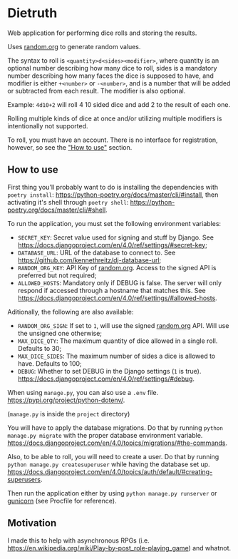 # Dietruth

Web application for performing dice rolls and storing the results.

Uses [random.org](https://www.random.org/) to generate random values.

The syntax to roll is `<quantity>d<sides><modifier>`, where quantity is an optional number describing how many dice to roll, sides is a mandatory number describing how many faces the dice is supposed to have, and modifier is either `+<number>` or `-<number>`, and is a number that will be added or subtracted from each result. The modifier is also optional.

Example: `4d10+2` will roll 4 10 sided dice and add 2 to the result of each one.

Rolling multiple kinds of dice at once and/or utilizing multiple modifiers is intentionally not supported.

To roll, you must have an account. There is no interface for registration, however, so see the ["How to use"](#how-to-use) section.

## How to use

First thing you'll probably want to do is installing the dependencies with `poetry install`: <https://python-poetry.org/docs/master/cli/#install>, then activating it's shell through `poetry shell`: <https://python-poetry.org/docs/master/cli/#shell>.

To run the application, you must set the following environment variables:
- `SECRET_KEY`: Secret value used for signing and stuff by Django. See <https://docs.djangoproject.com/en/4.0/ref/settings/#secret-key>;
- `DATABASE_URL`: URL of the database to connect to. See <https://github.com/kennethreitz/dj-database-url>;
- `RANDOM_ORG_KEY`: API Key of [random.org](https://www.random.org/). Access to the signed API is preferred but not required;
- `ALLOWED_HOSTS`: Mandatory only if DEBUG is false. The server will only respond if accessed through a hostname that matches this. See <https://docs.djangoproject.com/en/4.0/ref/settings/#allowed-hosts>.

Aditionally, the following are also available:
- `RANDOM_ORG_SIGN`: If set to `1`, will use the signed [random.org](https://www.random.org/) API. Will use the unsigned one otherwise;
- `MAX_DICE_QTY`: The maximum quantity of dice allowed in a single roll. Defaults to 30;
- `MAX_DICE_SIDES`: The maximum number of sides a dice is allowed to have. Defaults to 100;
- `DEBUG`: Whether to set DEBUG in the Django settings (`1` is true). <https://docs.djangoproject.com/en/4.0/ref/settings/#debug>.

When using `manage.py`, you can also use a `.env` file. <https://pypi.org/project/python-dotenv/>.

 (`manage.py` is inside the `project` directory)

You will have to apply the database migrations. Do that by running `python manage.py migrate` with the proper database environment variable. <https://docs.djangoproject.com/en/4.0/topics/migrations/#the-commands>.

Also, to be able to roll, you will need to create a user. Do that by running `python manage.py createsuperuser` while having the database set up. <https://docs.djangoproject.com/en/4.0/topics/auth/default/#creating-superusers>.
 
Then run the application either by using `python manage.py runserver` or [gunicorn](https://docs.gunicorn.org/en/latest/index.html) (see Procfile for reference).

## Motivation

I made this to help with asynchronous RPGs (i.e. <https://en.wikipedia.org/wiki/Play-by-post_role-playing_game>) and whatnot.
